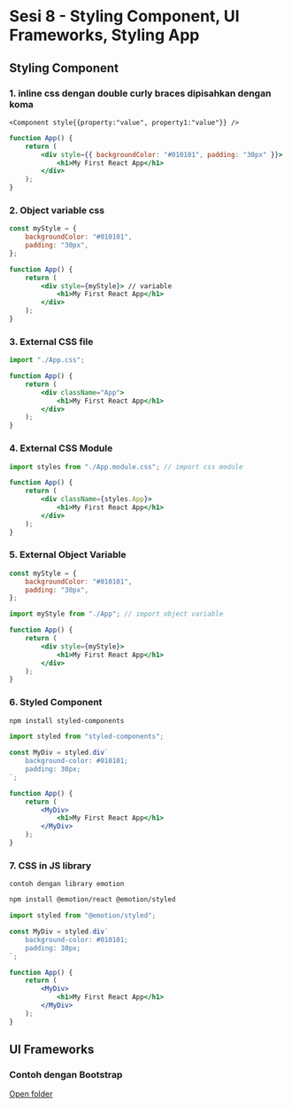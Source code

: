 # Sesi 8 - Styling Component, UI Frameworks, Styling App

## Styling Component

### 1. inline css dengan double curly braces dipisahkan dengan koma 
    <Component style{{property:"value", property1:"value"}} />

```jsx 
function App() {
    return (
        <div style={{ backgroundColor: "#010101", padding: "30px" }}>
            <h1>My First React App</h1>
        </div>
    );
}
```

### 2. Object variable css

```jsx
const myStyle = {
    backgroundColor: "#010101",
    padding: "30px",
};

function App() {
    return (
        <div style={myStyle}> // variable
            <h1>My First React App</h1>
        </div>
    );
}
```

### 3. External CSS file

```jsx
import "./App.css";

function App() {
    return (
        <div className="App">
            <h1>My First React App</h1>
        </div>
    );
}
```

### 4. External CSS Module

```jsx
import styles from "./App.module.css"; // import css module

function App() {
    return (
        <div className={styles.App}>
            <h1>My First React App</h1>
        </div>
    );
}
```

### 5. External Object Variable
    
```jsx
const myStyle = {
    backgroundColor: "#010101",
    padding: "30px",
};
```
    
```jsx
import myStyle from "./App"; // import object variable

function App() {
    return (
        <div style={myStyle}>
            <h1>My First React App</h1>
        </div>
    );
}
```

### 6. Styled Component

```bash
npm install styled-components
```

```jsx
import styled from "styled-components";

const MyDiv = styled.div`
    background-color: #010101;
    padding: 30px;
`;

function App() {
    return (
        <MyDiv>
            <h1>My First React App</h1>
        </MyDiv>
    );
}
```
### 7. CSS in JS library

    contoh dengan library emotion
```bash
npm install @emotion/react @emotion/styled
```

```jsx
import styled from "@emotion/styled";

const MyDiv = styled.div`
    background-color: #010101;
    padding: 30px;
`;

function App() {
    return (
        <MyDiv>
            <h1>My First React App</h1>
        </MyDiv>
    );
}
```

## UI Frameworks

### Contoh dengan Bootstrap
[Open folder](./template/vision-ui-dashboard_MUI/)